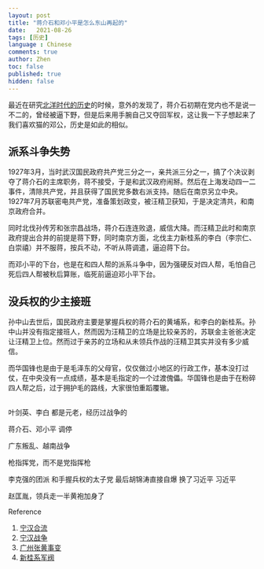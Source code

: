 ```yaml
---
layout: post
title: "蒋介石和邓小平是怎么东山再起的"
date:   2021-08-26
tags: [历史]
language : Chinese
comments: true
author: Zhen
toc: false
published: true
hidden: false
---
```

最近在研究[北洋时代的历史](/北洋时代的编年史和人物记)的时候，意外的发现了，蒋介石初期在党内也不是说一不二的，曾经被逼下野，但是后来用手腕自己又夺回军权，这让我一下子想起来了我们喜欢猫的邓公，历史是如此的相似。

## 派系斗争失势

1927年3月，当时武汉国民政府共产党三分之一，亲共派三分之一，搞了个决议剥夺了蒋介石的主席职务，蒋不接受，于是和武汉政府闹掰。然后在上海发动四一二事件，清除共产党，并且获得了国民党多数右派支持。随后在南京另立中央。1927年7月苏联密电共产党，准备策划政变，被汪精卫获知，于是决定清共，和南京政府合并。

同时北伐孙传芳和张宗昌战场，蒋介石连连败退，威信大降。而汪精卫此时和南京政府提出合并的前提是蒋下野，同时南京方面，北伐主力新桂系的李白（李宗仁、白崇禧）并不服蒋，按兵不动，不听从蒋调遣，逼迫蒋下台。

而邓小平的下台，也是在和四人帮的派系斗争中，因为强硬反对四人帮，毛怕自己死后四人帮被秋后算账，临死前逼迫邓小平下台。

## 没兵权的少主接班

孙中山去世后，国民政府主要是掌握兵权的蒋介石的黄埔系，和李白的新桂系。孙中山并没有指定接班人，然而因为汪精卫的立场是比较亲苏的，苏联金主爸爸决定让汪精卫上位。然而过于亲苏的立场和从未领兵作战的汪精卫其实并没有多少威信。

而华国锋也是由于是毛泽东的父母官，仅仅做过小地区的行政工作，基本没打过仗，在中央没有一点成绩，基本是毛指定的一个过渡傀儡。华国锋也是由于在粉碎四人帮之后，过于拥护毛的路线，大家很怕重蹈覆辙。

## 

 
叶剑英、李白
都是元老，经历过战争的

蒋介石、邓小平 调停

广东叛乱、越南战争

枪指挥党，而不是党指挥枪

李克强的团派 和手握兵权的太子党 最后胡锦涛直接自爆 换了习近平
习近平

赵匡胤，领兵走一半黄袍加身了


Reference

 1. [宁汉合流](https://zh.wikipedia.org/wiki/%E5%AF%A7%E6%BC%A2%E5%90%88%E6%B5%81#cite_note-3)
 2. [宁汉战争](https://zh.wikipedia.org/wiki/%E5%AE%81%E6%B1%89%E6%88%98%E4%BA%89)
 3. [广州张黄事变](https://zh.wikipedia.org/wiki/%E5%B9%BF%E5%B7%9E%E5%BC%A0%E9%BB%84%E4%BA%8B%E5%8F%98)
 4. [新桂系军阀](https://zh.wikipedia.org/wiki/%E6%96%B0%E6%A1%82%E7%B3%BB#%E4%B8%BB%E8%A6%81%E4%BA%BA%E7%89%A9)

<!--stackedit_data:
eyJoaXN0b3J5IjpbLTExNDIyNTEwNiwxODMzMTQ1MDEzLC03MT
A3NzEzMTcsMjY2MTAyNTk1LDEzNjQ1NTY5ODEsMjA1OTI4MTY0
OCw3OTM0MDg2NTcsMTEzNjc5OTIyMyw3NjU0MTc1MzIsMTMxMz
Q3NzkwMSw1MTY4NjUzNTQsMTc3MDI2NzU4NywtMTgyNDk5MTc3
OV19
-->